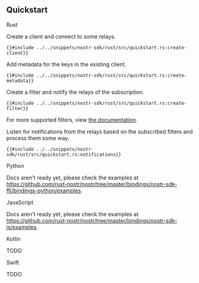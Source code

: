 ## Quickstart

<custom-tabs category="lang">

<div slot="title">Rust</div>
<section>

Create a client and connect to some relays.

```rust,ignore
{{#include ../../snippets/nostr-sdk/rust/src/quickstart.rs:create-client}}
```

Add metadata for the keys in the existing client.

```rust,ignore
{{#include ../../snippets/nostr-sdk/rust/src/quickstart.rs:create-metadata}}
```

Create a filter and notify the relays of the subscription.

```rust,ignore
{{#include ../../snippets/nostr-sdk/rust/src/quickstart.rs:create-filter}}
```

For more supported filters, view [the documentation](https://docs.rs/nostr-sdk/latest/nostr_sdk/struct.Filter.html).

Listen for notifications from the relays based on the subscribed filters and process them some way.

```rust, ignore
{{#include ../../snippets/nostr-sdk/rust/src/quickstart.rs:notifications}}
```

</section>

<div slot="title">Python</div>
<section>

Docs aren't ready yet, please check the examples at <https://github.com/rust-nostr/nostr/tree/master/bindings/nostr-sdk-ffi/bindings-python/examples>.

</section>

<div slot="title">JavaScript</div>
<section>

Docs aren't ready yet, please check the examples at <https://github.com/rust-nostr/nostr/tree/master/bindings/nostr-sdk-js/examples>.

</section>

<div slot="title">Kotlin</div>
<section>

TODO

</section>

<div slot="title">Swift</div>
<section>

TODO

</section>
</custom-tabs>
